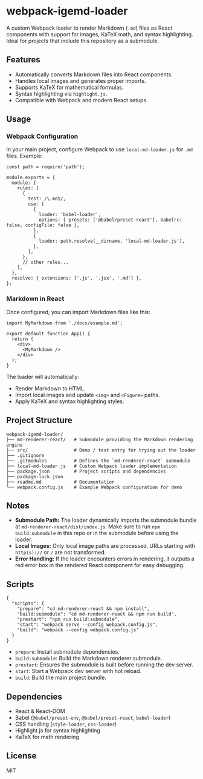 # webpack-igemd-loader

A custom Webpack loader to render Markdown (`.md`) files as React components with support for images, KaTeX math, and syntax highlighting. Ideal for projects that include this repository as a submodule.

## Features

- Automatically converts Markdown files into React components.
- Handles local images and generates proper imports.
- Supports KaTeX for mathematical formulas.
- Syntax highlighting via `highlight.js`.
- Compatible with Webpack and modern React setups.

## Usage

### Webpack Configuration

In your main project, configure Webpack to use `local-md-loader.js` for `.md` files. Example:

```
const path = require('path');

module.exports = {
  module: {
    rules: [
      {
        test: /\.md$/,
        use: [
          {
            loader: 'babel-loader',
            options: { presets: ['@babel/preset-react'], babelrc: false, configFile: false },
          },
          {
            loader: path.resolve(__dirname, 'local-md-loader.js'),
          },
        ],
      },
      // other rules...
    ],
  },
  resolve: { extensions: ['.js', '.jsx', '.md'] },
};
```

### Markdown in React

Once configured, you can import Markdown files like this:

```
import MyMarkdown from './docs/example.md';

export default function App() {
  return (
    <div>
      <MyMarkdown />
    </div>
  );
}
```

The loader will automatically:

- Render Markdown to HTML.
- Import local images and update `<img>` and `<Figure>` paths.
- Apply KaTeX and syntax highlighting styles.

## Project Structure

```
webpack-igemd-loader/
├── md-renderer-react/   # Submodule providing the Markdown rendering engine
├── src/                 # Demo / test entry for trying out the loader
├── .gitignore
├── .gitmodules          # Defines the `md-renderer-react` submodule
├── local-md-loader.js   # Custom Webpack loader implementation
├── package.json         # Project scripts and dependencies
├── package-lock.json
├── readme.md            # Documentation
└── webpack.config.js    # Example Webpack configuration for demo
```

## Notes

- **Submodule Path:** The loader dynamically imports the submodule bundle at `md-renderer-react/dist/index.js`. Make sure to run  `npm build:submodule` in this repo or in the submodule before using the loader.
- **Local Images:** Only local image paths are processed. URLs starting with `http(s)://` or `/` are not transformed.
- **Error Handling:** If the loader encounters errors in rendering, it outputs a red error box in the rendered React component for easy debugging.

## Scripts

```
{
  "scripts": {
    "prepare": "cd md-renderer-react && npm install",
    "build:submodule": "cd md-renderer-react && npm run build",
    "prestart": "npm run build:submodule",
    "start": "webpack serve --config webpack.config.js",
    "build": "webpack --config webpack.config.js"
  }
}
```

- `prepare`: Install submodule dependencies.
- `build:submodule`: Build the Markdown renderer submodule.
- `prestart`: Ensures the submodule is built before running the dev server.
- `start`: Start a Webpack dev server with hot reload.
- `build`: Build the main project bundle.

## Dependencies

- React & React-DOM
- Babel (`@babel/preset-env`, `@babel/preset-react`, `babel-loader`)
- CSS handling (`style-loader`, `css-loader`)
- Highlight.js for syntax highlighting
- KaTeX for math rendering

## License

MIT